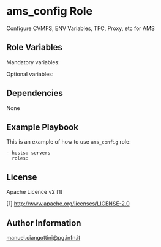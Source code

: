 ams_config Role
=========

Configure CVMFS,  ENV Variables,  TFC, Proxy, etc for AMS


Role Variables
--------------

Mandatory variables:


Optional variables:


Dependencies
------------

None

Example Playbook
----------------

This is an example of how to use `ams_config` role:

    - hosts: servers
      roles:

License
-------

Apache Licence v2 [1]

[1] http://www.apache.org/licenses/LICENSE-2.0


Author Information
------------------

manuel.ciangottini@pg.infn.it
